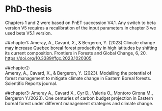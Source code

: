# PhD-thesis

Chapters 1 and 2 were based on PnET succession V4.1.  Any switch to beta version V5 requires a recalibration of the input parameters.in chapter 3 we used beta V5.1 version.

##chapter1: 
Ameray, A., Cavard, X., & Bergeron, Y. (2023).Climate change may increase Quebec boreal forest productivity in high latitudes by shifting its current composition. Frontiers in Forests and Global Change, 6, 20.  https://doi.org/10.3389/ffgc.2023.1020305

##chapter2:  
Ameray, A., Cavard, X., & Bergeron, Y. (2023). Modelling the potential of forest management to mitigate climate change in Eastern Boreal forests.
Scientific Reports journal.

##chapter3: 
Ameray A., Cavard X., Cyr D., Valeria O., Montoro Girona M., Bergeron Y.(2023). One centuries of carbon budget projection in Eastern boreal forest under different management strategies and climate change. 

 
